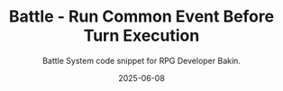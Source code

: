 ---
title: Battle - Run Common Event Before Turn Execution
subtitle: Battle System code snippet for RPG Developer Bakin.
date: 2025-06-08
time: 15:32
thumbnail: images/code_snippet_thumb.png
github_link: https://github.com/Meringue-Rouge/bakin-battle-system-snippets/blob/main/Common%20Event%20Before%20Turn%20Execution.md
content: |
  - **This code snippet runs a common event with the name "Before_Turn_Execution" before the turn order of the battle is decided. Useful if you need to run a common event at the very start of the turn execution, regardless of who's acting first. In my case, I used it to replace a character's action if they chose a specific action type, without the battle system making it impossible to cancel the character's action.**

  - このコード・スニペットは、戦闘のターン順が決まる前に「Before_Turn_Execution」という名前の共通イベントを実行します。 誰が最初に行動するかに関係なく、ターン実行の一番最初に共通イベントを実行する必要がある場合に便利です。 私の場合は、特定の行動タイプを選択した場合、バトルシステムでキャラクターの行動をキャンセルできないようにすることなく、キャラクターの行動を置き換えるために使いました。
---